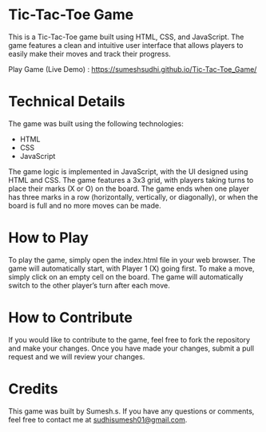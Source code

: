  # Tic-Tac-Toe Game
  This is a Tic-Tac-Toe game built using HTML, CSS, and JavaScript. The game features a clean and intuitive user interface that allows players to easily make their moves and track their progress.
  
  Play Game (Live Demo) :  https://sumeshsudhi.github.io/Tic-Tac-Toe_Game/
# Technical Details
The game was built using the following technologies:

* HTML
* CSS
* JavaScript
  
The game logic is implemented in JavaScript, with the UI designed using HTML and CSS. The game features a 3x3 grid, with players taking turns to place their marks (X or O) on the board. The game ends when one player has three marks in a row (horizontally, vertically, or diagonally), or when the board is full and no more moves can be made.

# How to Play
To play the game, simply open the index.html file in your web browser. The game will automatically start, with Player 1 (X) going first. To make a move, simply click on an empty cell on the board. The game will automatically switch to the other player’s turn after each move.

# How to Contribute
If you would like to contribute to the game, feel free to fork the repository and make your changes. Once you have made your changes, submit a pull request and we will review your changes.

# Credits
This game was built by Sumesh.s. If you have any questions or comments, feel free to contact me at sudhisumesh01@gmail.com.
